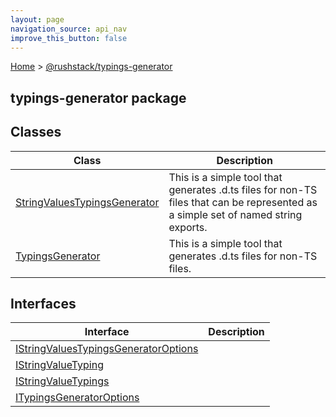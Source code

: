 ```yaml
---
layout: page
navigation_source: api_nav
improve_this_button: false
---
```



[Home](./index.md) &gt; [@rushstack/typings-generator](./typings-generator.md)

## typings-generator package

## Classes

|  Class | Description |
|  --- | --- |
|  [StringValuesTypingsGenerator](./typings-generator.stringvaluestypingsgenerator.md) | This is a simple tool that generates .d.ts files for non-TS files that can be represented as a simple set of named string exports. |
|  [TypingsGenerator](./typings-generator.typingsgenerator.md) | This is a simple tool that generates .d.ts files for non-TS files. |

## Interfaces

|  Interface | Description |
|  --- | --- |
|  [IStringValuesTypingsGeneratorOptions](./typings-generator.istringvaluestypingsgeneratoroptions.md) |  |
|  [IStringValueTyping](./typings-generator.istringvaluetyping.md) |  |
|  [IStringValueTypings](./typings-generator.istringvaluetypings.md) |  |
|  [ITypingsGeneratorOptions](./typings-generator.itypingsgeneratoroptions.md) |  |
